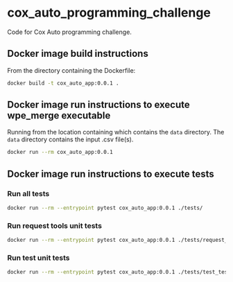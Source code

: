 # cox_auto_programming_challenge
Code for Cox Auto programming challenge.

## Docker image build instructions 
From the directory containing the Dockerfile:

```Bash
docker build -t cox_auto_app:0.0.1 .
```

## Docker image run instructions to execute wpe_merge executable
Running from the location containing which contains the `data`
directory. The `data` directory contains the input .csv file(s).
```Bash
docker run --rm cox_auto_app:0.0.1
```

## Docker image run instructions to execute tests
### Run all tests
```Bash
docker run --rm --entrypoint pytest cox_auto_app:0.0.1 ./tests/
```

### Run request tools unit tests
```Bash
docker run --rm --entrypoint pytest cox_auto_app:0.0.1 ./tests/request_tools_test.py
```

### Run test unit tests
```Bash
docker run --rm --entrypoint pytest cox_auto_app:0.0.1 ./tests/test_test.py
```
